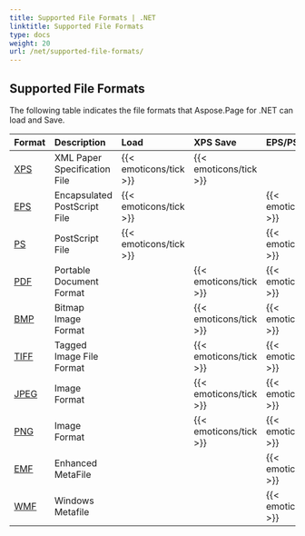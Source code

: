 ```yaml
---
title: Supported File Formats | .NET
linktitle: Supported File Formats
type: docs
weight: 20
url: /net/supported-file-formats/
---
```


## **Supported File Formats**
The following table indicates the file formats that Aspose.Page for .NET can load and Save.

|**Format**|**Description**|**Load**|**XPS Save**|**EPS/PS Save**|**Remarks**|
| :- | :- | :- | :- | :- | :- |
|[XPS](https://docs.fileformat.com/page-description-language/xps/)|XML Paper Specification File|{{< emoticons/tick >}}|{{< emoticons/tick >}}| | |
|[EPS](https://docs.fileformat.com/page-description-language/eps/)|Encapsulated PostScript File|{{< emoticons/tick >}}| |{{< emoticons/tick >}}| |
|[PS](https://docs.fileformat.com/page-description-language/ps/)|PostScript File|{{< emoticons/tick >}}| |{{< emoticons/tick >}}| |
|[PDF](https://docs.fileformat.com/pdf/)|Portable Document Format| |{{< emoticons/tick >}}|{{< emoticons/tick >}}| |
|[BMP](https://docs.fileformat.com/image/bmp/)|Bitmap Image Format| |{{< emoticons/tick >}}|{{< emoticons/tick >}}| |
|[TIFF](https://docs.fileformat.com/image/tiff/)|Tagged Image File Format| |{{< emoticons/tick >}}|{{< emoticons/tick >}}| |
|[JPEG](https://docs.fileformat.com/image/jpeg/)|Image Format| |{{< emoticons/tick >}}|{{< emoticons/tick >}}| |
|[PNG](https://docs.fileformat.com/image/png/)|Image Format| |{{< emoticons/tick >}}|{{< emoticons/tick >}}| |
|[EMF](https://docs.fileformat.com/image/emf/)|Enhanced MetaFile| | |{{< emoticons/tick >}}| |
|[WMF](https://docs.fileformat.com/image/wmf/)|Windows Metafile| | |{{< emoticons/tick >}}| |

